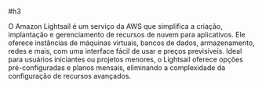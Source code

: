 #h3 

O Amazon Lightsail é um serviço da AWS que simplifica a criação, implantação e gerenciamento de recursos de nuvem para aplicativos. Ele oferece instâncias de máquinas virtuais, bancos de dados, armazenamento, redes e mais, com uma interface fácil de usar e preços previsíveis. Ideal para usuários iniciantes ou projetos menores, o Lightsail oferece opções pré-configuradas e planos mensais, eliminando a complexidade da configuração de recursos avançados.